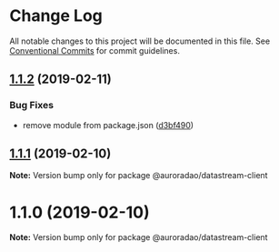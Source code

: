 # Change Log

All notable changes to this project will be documented in this file.
See [Conventional Commits](https://conventionalcommits.org) for commit guidelines.

## [1.1.2](https://github.com/AuroraDAO/datastream-client/compare/v1.1.1...v1.1.2) (2019-02-11)


### Bug Fixes

* remove module from package.json ([d3bf490](https://github.com/AuroraDAO/datastream-client/commit/d3bf490))





## [1.1.1](https://github.com/AuroraDAO/datastream-client/compare/v1.1.0...v1.1.1) (2019-02-10)

**Note:** Version bump only for package @auroradao/datastream-client





# 1.1.0 (2019-02-10)

**Note:** Version bump only for package @auroradao/datastream-client
